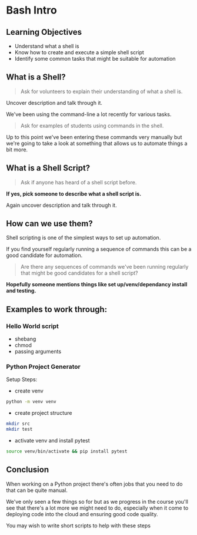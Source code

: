 # Bash Intro

## Learning Objectives

- Understand what a shell is
- Know how to create and execute a simple shell script
- Identify some common tasks that might be suitable for automation

## What is a Shell?

> Ask for volunteers to explain their understanding of what a shell is.

Uncover description and talk through it.

We've been using the command-line a lot recently for various tasks.

> Ask for examples of students using commands in the shell.

Up to this point we've been entering these commands very manually but we're going to take a look at something that allows us to automate things a bit more.

## What is a Shell Script?

> Ask if anyone has heard of a shell script before.

**If yes, pick someone to describe what a shell script is.**

Again uncover description and talk through it.

## How can we use them?

Shell scripting is one of the simplest ways to set up automation.

If you find yourself regularly running a sequence of commands this can be a good candidate for automation.

> Are there any sequences of commands we've been running regularly that might be good candidates for a shell script?

**Hopefully someone mentions things like set up/venv/dependancy install and testing.**

## Examples to work through:

### Hello World script

- shebang
- chmod
- passing arguments

### Python Project Generator

Setup Steps:

- create venv

```sh
python -m venv venv
```

- create project structure

```sh
mkdir src
mkdir test
```

- activate venv and install pytest

```sh
source venv/bin/activate && pip install pytest
```

## Conclusion

When working on a Python project there's often jobs that you need to do that can be quite manual.

We've only seen a few things so for but as we progress in the course you'll see that there's a lot more we might need to do, especially when it come to deploying code into the cloud and ensuring good code quality.

You may wish to write short scripts to help with these steps
